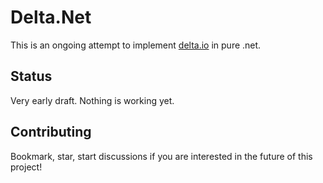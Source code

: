 # Delta.Net
This is an ongoing attempt to implement [delta.io](https://delta.io/) in pure .net.

## Status

Very early draft. Nothing is working yet.

## Contributing

Bookmark, star, start discussions if you are interested in the future of this project!

